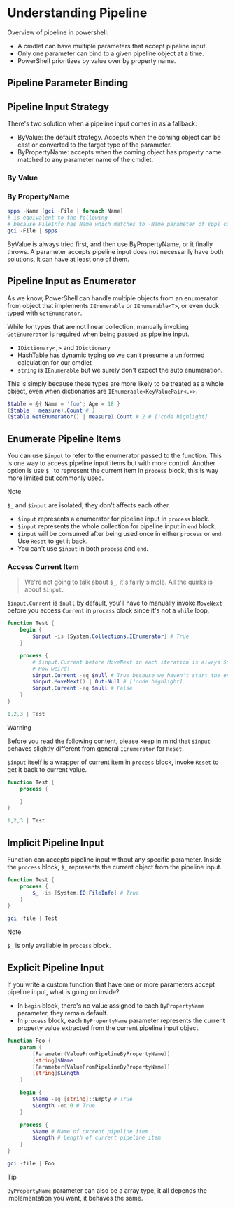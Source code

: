 # Understanding Pipeline

Overview of pipeline in powershell:

- A cmdlet can have multiple parameters that accept pipeline input.
- Only one parameter can bind to a given pipeline object at a time.
- PowerShell prioritizes by value over by property name.

## Pipeline Parameter Binding



## Pipeline Input Strategy

There's two solution when a pipeline input comes in as a fallback:

- ByValue: the default strategy. Accepts when the coming object can be cast or converted to the target type of the parameter.
- ByPropertyName: accepts when the coming object has property name matched to any parameter name of the cmdlet. 

### By Value



### By PropertyName

```ps1
spps -Name (gci -File | foreach Name)
# is equivalent to the following
# because FileInfo has Name which matches to -Name parameter of spps cmdlet
gci -File | spps
```

ByValue is always tried first, and then use ByPropertyName, or it finally throws.
A parameter accepts pipeline input does not necessarily have both solutions, it can have at least one of them.

## Pipeline Input as Enumerator

As we know, PowerShell can handle multiple objects from an enumerator from object that implements `IEnumerable` or `IEnumerable<T>`, or even duck typed with `GetEnumerator`.

While for types that are not linear collection, manually invoking `GetEnumerator` is required when being passed as pipeline input.

- `IDictionary<,>` and `IDictionary`
- HashTable has dynamic typing so we can't presume a uniformed calculation for our cmdlet
- `string` is `IEnumerable` but we surely don't expect the auto enumeration.

This is simply because these types are more likely to be treated as a whole object, even when dictionaries are `IEnumerable<KeyValuePair<,>>`.

```ps1
$table = @{ Name = 'foo'; Age = 18 }   
($table | measure).Count # 1
($table.GetEnumerator() | measure).Count # 2 # [!code highlight] 
```

## Enumerate Pipeline Items

You can use `$input` to refer to the enumerator passed to the function. This is one way to access pipeline input items but with more control.
Another option is use `$_` to represent the current item in `process` block, this is way more limited but commonly used.

> [!NOTE]
> `$_` and `$input` are isolated, they don't affects each other.

- `$input` represents a enumerator for pipeline input in `process` block.
- `$input` represents the whole collection for pipeline input in `end` block.
- `$input` will be consumed after being used once in either `process` or `end`. Use `Reset` to get it back.
- You can't use `$input` in both `process` and `end`.

### Access Current Item

> We're not going to talk about `$_`, it's fairly simple. All the quirks is about `$input`.

`$input.Current` is `$null` by default, you'll have to manually invoke `MoveNext` before you access `Current` in `process` block since it's not a `while` loop.


```ps1
function Test {
    begin {
        $input -is [System.Collections.IEnumerator] # True
    }

    process {
        # $input.Current before MoveNext in each iteration is always $null
        # How weird!
        $input.Current -eq $null # True because we haven't start the enumeration!
        $input.MoveNext() | Out-Null # [!code highlight] 
        $input.Current -eq $null # False
    }
}

1,2,3 | Test
```

> [!WARNING]
> Before you read the following content, please keep in mind that `$input` behaves slightly different from general `IEnumerator` for `Reset`.

`$input` itself is a wrapper of current item in `process` block, invoke `Reset` to get it back to current value.

```ps1
function Test {
    process {

    }
}

1,2,3 | Test
```

## Implicit Pipeline Input

Function can accepts pipeline input without any specific parameter.
Inside the `process` block, `$_` represents the current object from the pipeline input.

```ps1
function Test {
    process {
        $_ -is [System.IO.FileInfo] # True
    }
}

gci -file | Test
```

> [!NOTE]
> `$_` is only available in `process` block.

## Explicit Pipeline Input

If you write a custom function that have one or more parameters accept pipeline input, what is going on inside?

- In `begin` block, there's no value assigned to each `ByPropertyName` parameter, they remain default.
- In `process` block, each `ByPropertyName` parameter represents the current property value extracted from the current pipeline input object.

```ps1
function Foo {
    param (
        [Parameter(ValueFromPipelineByPropertyName)]
        [string]$Name
        [Parameter(ValueFromPipelineByPropertyName)]
        [string]$Length
    )

    begin {
        $Name -eq [string]::Empty # True
        $Length -eq 0 # True
    }

    process {
        $Name # Name of current pipeline item
        $Length # Length of current pipeline item
    }
}

gci -file | Foo
```

> [!TIP]
> `ByPropertyName` parameter can also be a array type, it all depends the implementation you want, it behaves the same.
